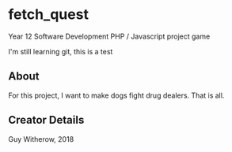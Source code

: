 # fetch_quest
Year 12 Software Development PHP / Javascript project game

I'm still learning git, this is a test

## About
For this project, I want to make dogs fight drug dealers. That is all.

## Creator Details
Guy Witherow, 2018